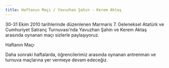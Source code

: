 ```yaml
---
title: Haftanın Maçı / Yavuzhan Şahin - Kerem Aktaş
---
```


30-31 Ekim 2010 tarihlerinde düzenlenen Marmaris 7. Geleneksel Atatürk ve Cumhuriyet Satranç Turnuvası’nda Yavuzhan Şahin ve Kerem Aktaş arasında oynanan maçı sizlerle paylaşıyoruz.

Haftanın Maçı

Daha sonraki haftalarda, öğrencilerimiz arasında oynanan antrenman ve turnuva maçlarına yer vermeye devam edeceğiz.
